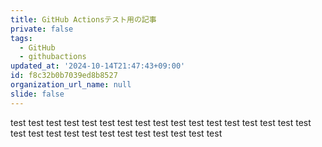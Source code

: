 ```yaml
---
title: GitHub Actionsテスト用の記事
private: false
tags:
  - GitHub
  - githubactions
updated_at: '2024-10-14T21:47:43+09:00'
id: f8c32b0b7039ed8b8527
organization_url_name: null
slide: false
---
```

test
test
test
test
test
test
test
test
test
test
test
test
test
test
test
test
test
test
test
test
test
test
test
test
test
test
test
test
test
